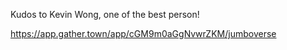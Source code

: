 Kudos to Kevin Wong, one of the best person!

https://app.gather.town/app/cGM9m0aGgNvwrZKM/jumboverse
